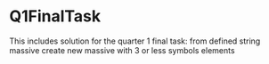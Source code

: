 # Q1FinalTask
This includes solution for the quarter 1 final task: from defined string massive create new massive with 3 or less symbols elements 
